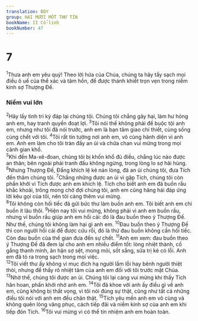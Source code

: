 ```yaml
---
translation: BDY
group: HAI MƯƠI MỐT THƯ TÍN
bookName: II Cổ-linh 
bookNumber: 47
---
```


<div class="title"><h1>7</h1></div>
<span class="verse 2co_7_1"><sup>1</sup>Thưa anh em yêu quý! Theo lời hứa của Chúa, chúng ta hãy tẩy sạch mọi điều ô uế của thể xác và tâm hồn, để được thánh khiết trọn vẹn trong niềm kính sợ Thượng Đế.</span>
<div class="title"><h3>Niềm vui lớn</h3></div>
<span class="verse 2co_7_2"><sup>2</sup>Hãy lấy tình tri kỷ đáp lại chúng tôi. Chúng tôi chẳng gây hại, làm hư hỏng anh em, hay tranh quyền đoạt lợi. </span>
<span class="verse 2co_7_3"><sup>3</sup>Tôi nói thế không phải để buộc tội anh em, nhưng như tôi đã nói trước, anh em là bạn tâm giao chí thiết, cùng sống cùng chết với tôi. </span>
<span class="verse 2co_7_4"><sup>4</sup>Tôi rất tin tưởng nơi anh em, vô cùng hãnh diện vì anh em. Anh em làm cho tôi tràn đầy an ủi và chứa chan vui mừng trong mọi cảnh gian khổ.<br/></span>
<span class="verse 2co_7_5"><sup>5</sup>Khi đến Ma-xê-đoan, chúng tôi bị khốn khổ đủ điều, chẳng lúc nào được an thân; bên ngoài phải tranh đấu không ngừng, trong lòng lo sợ hãi hùng. </span>
<span class="verse 2co_7_6"><sup>6</sup>Nhưng Thượng Đế, Đấng khích lệ kẻ nản lòng, đã an ủi chúng tôi, đưa Tích đến thăm chúng tôi. </span>
<span class="verse 2co_7_7"><sup>7</sup>Chẳng những được an ủi vì gặp Tích, chúng tôi còn phấn khởi vì Tích được anh em khích lệ. Tích cho biết anh em đã buồn rầu khắc khoải, trông mong chờ đợi chúng tôi, anh em cũng hăng hái đáp ứng lời kêu gọi của tôi, nên tôi càng thêm vui mừng.<br/></span>
<span class="verse 2co_7_8"><sup>8</sup>Tôi không còn hối tiếc đã gửi bức thư làm buồn anh em. Tôi biết anh em chỉ buồn ít lâu thôi. </span>
<span class="verse 2co_7_9"><sup>9</sup>Hiện nay tôi vui mừng, không phải vì anh em buồn rầu, nhưng vì buồn rầu giúp anh em hối cải: đó là đau buồn theo ý Thượng Đế. Như thế, chúng tôi không làm hại gì anh em. </span>
<span class="verse 2co_7_10"><sup>10</sup>Đau buồn theo ý Thượng Đế thì con người hối cải để được cứu rỗi, đó là thứ đau buồn không cần hối tiếc. Còn đau buồn của thế gian đưa đến sự chết. </span>
<span class="verse 2co_7_11"><sup>11</sup>Anh em xem: đau buồn theo ý Thượng Đế đã đem lại cho anh em nhiều điểm tốt: lòng nhiệt thành, cố gắng thanh minh, ân hận sợ sệt, mong mỏi, sốt sắng, sửa trị kẻ có lỗi. Anh em đã tỏ ra trong sạch trong mọi việc.<br/></span>
<span class="verse 2co_7_12"><sup>12</sup>Tôi viết thư ấy không vì mục đích hạ người lầm lỗi hay bênh người thiệt thòi, nhưng để thấy rõ nhiệt tâm của anh em đối với tôi trước mặt Chúa.<br/></span>
<span class="verse 2co_7_13"><sup>13</sup>Nhờ thế, chúng tôi được an ủi. Chúng tôi lại càng vui mừng khi thấy Tích hân hoan, phấn khởi nhờ anh em. </span>
<span class="verse 2co_7_14"><sup>14</sup>Tôi đã khoe với anh ấy điều gì về anh em, cũng không bị thất vọng, vì tôi nói đúng sự thật, cũng như tất cả những điều tôi nói với anh em đều chân thật. </span>
<span class="verse 2co_7_15"><sup>15</sup>Tích yêu mến anh em vô cùng và không quên lòng vâng phục, cách tiếp đãi và niềm kính sợ của anh em khi tiếp đón Tích. </span>
<span class="verse 2co_7_16"><sup>16</sup>Tôi vui mừng vì có thể tín nhiệm anh em hoàn toàn.</span>
